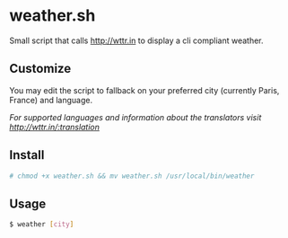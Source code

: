 weather.sh
===

Small script that calls http://wttr.in to display a cli compliant weather.

Customize
---

You may edit the script to fallback on your preferred city (currently Paris, France) and language.

*For supported languages and information about the translators visit http://wttr.in/:translation*


Install
---

```sh
# chmod +x weather.sh && mv weather.sh /usr/local/bin/weather
```

Usage
---

```sh
$ weather [city]
```
